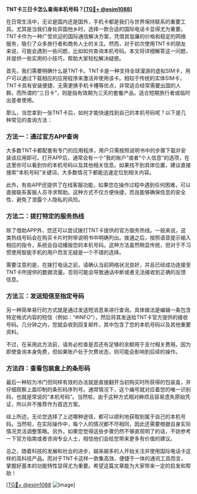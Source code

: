 **TNT卡三日卡怎么查询本机号码？[[TG💪+ @esim1088](https://t.me/s/esim1088)]**

在日常生活中，无论是国内还是国外，手机卡都是我们与世界保持联系的重要工具。尤其是当我们身处异国他乡时，选择一款合适的国际电话卡显得尤为重要。TNT卡作为一种广受欢迎的国际通信解决方案，凭借其低廉的价格和稳定的网络服务，吸引了众多旅行者和商务人士的关注。然而，对于初次使用TNT卡的朋友来说，可能会遇到一些问题，比如如何查询本机号码。本文将详细解答这一问题，并提供一些实用的小技巧，帮助大家轻松解决疑惑。

首先，我们需要明确什么是TNT卡。TNT卡是一种支持全球漫游的虚拟SIM卡，用户可以通过下载相应的应用程序来激活并使用该卡。相较于传统的实体SIM卡，TNT卡具有安装便捷、无需更换手机卡槽等优点，非常适合经常需要出国的人群。而所谓的“三日卡”，则是指有效期为三天的套餐产品，适合短期旅行者或临时出差者使用。

那么，当您拿到一张TNT卡后，如何才能快速找到自己的本机号码呢？以下是几种常见的查询方法：

### 方法一：通过官方APP查询

大多数TNT卡都配套有专门的应用程序，用户只需按照说明书中的步骤下载并安装该应用即可。打开APP后，通常会有一个“我的账户”或者“个人信息”的选项，在这里你可以看到你的本机号码以及其他相关信息。如果找不到具体位置，建议直接搜索“本机号码”关键词，大多数情况下都能迅速定位到相关内容。

此外，有些APP还提供了在线客服功能，如果您在操作过程中遇到任何困难，可以直接联系客服人员寻求帮助。这种方式不仅方便快捷，而且能够确保信息的安全性，避免了泄露个人隐私的风险。

### 方法二：拨打特定的服务热线

除了借助APP外，您还可以尝试拨打TNT卡提供的官方服务热线。一般来说，这类热线号码会在购买卡片时附带说明书中明确列出。拨通之后，按照语音提示输入相应的指令，系统会自动播报您的本机号码。这种方法虽然稍显传统，但对于不习惯使用智能手机的用户而言无疑是一个不错的选择。

需要注意的是，在拨打电话之前，请确认当前网络状况良好，并且已经成功连接至TNT卡所提供的数据流量。否则可能会导致通话中断或者无法接收到正确的反馈信息。

### 方法三：发送短信至指定号码

另一种简单易行的方式就是通过发送短消息来进行查询。具体做法是编辑一条包含特定格式内容的短信（例如：“#INFO”），然后将其发送给TNT卡官方提供的接收号码。几分钟之内，您就会收到回复邮件，其中包含了您的本机号码以及其他重要资料。

不过，在采用此方法前，请务必检查是否还有足够的余额用于支付相关费用。因为即使查询本身免费，但如果账户处于欠费状态，则可能会影响到后续的操作。

### 方法四：查看包装盒上的条形码

最后一种较为冷门但同样有效的办法就是直接翻开当初购买时所获得的包装盒，并仔细观察上面印制的条形码序列号。通常情况下，这个编号就对应着您的唯一识别码，也就是常说的“本机号码”。当然啦，由于这种方式相对麻烦且容易遗失原始凭证，所以并不推荐作为首选方案。

综上所述，无论您选择了上述哪种途径，都可以顺利地获取到属于自己的本机号码。当然啦，在实际操作中，每个人的情况都不尽相同，因此还需要根据自身实际情况灵活调整策略。另外，如果您觉得这些步骤仍然不够直观明了的话，不妨参考一下官方指南或者咨询专业人士，相信他们会给您带来更多有价值的建议。

总之，随着科技的发展和社会的进步，越来越多的人开始关注并使用国际电话卡这样的高科技产品。而对于TNT卡这样一款集高效、便捷于一体的通讯工具而言，掌握好基本的功能特性显得尤为重要。希望这篇文章能为大家带来一定的启发和帮助！

[[TG💪+ @esim1088](https://t.me/s/esim1088) ![Image](https://i.postimg.cc/4NQfJmqS/Snipaste-2025-05-13-00-14-12.png)]
